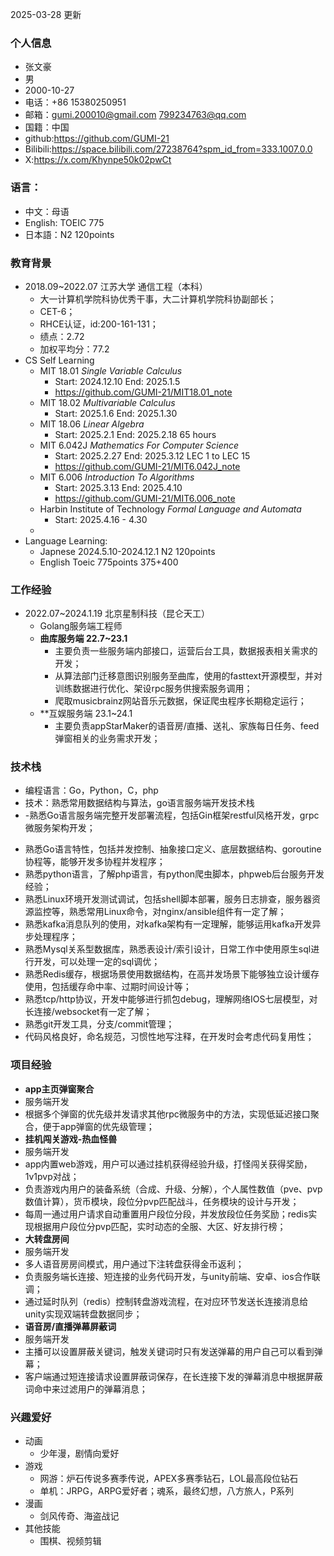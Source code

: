 2025-03-28 更新
### 个人信息
+ 张文豪 
+ 男
+ 2000-10-27
+ 电话：+86 15380250951
+ 邮箱：gumi.200010@gmail.com 799234763@qq.com
+ 国籍：中国
+ github:https://github.com/GUMI-21
+ Bilibili:https://space.bilibili.com/27238764?spm_id_from=333.1007.0.0
+ X:https://x.com/Khynpe50k02pwCt
### 语言：
+ 中文：母语
+ English: TOEIC 775
+ 日本語：N2  120points
### 教育背景
+ 2018.09~2022.07 江苏大学 通信工程（本科）
	+ 大一计算机学院科协优秀干事，大二计算机学院科协副部长；
	+ CET-6；
	+ RHCE认证，id:200-161-131；
	+ 绩点：2.72
	+ 加权平均分：77.2
+ CS Self Learning
	+ MIT 18.01  *Single Variable Calculus*
		+ Start: 2024.12.10  End: 2025.1.5
		+ https://github.com/GUMI-21/MIT18.01_note
	+ MIT 18.02  *Multivariable Calculus*
		+ Start: 2025.1.6 End: 2025.1.30
	+ MIT 18.06 *Linear Algebra*
		+ Start: 2025.2.1 End: 2025.2.18  65 hours
	+ MIT 6.042J *Mathematics For Computer Science*
		+ Start: 2025.2.27 End: 2025.3.12   LEC 1 to LEC 15
		+ https://github.com/GUMI-21/MIT6.042J_note
	+ MIT 6.006 *Introduction To Algorithms*
		+ Start: 2025.3.13 End: 2025.4.10 
		+ https://github.com/GUMI-21/MIT6.006_note
	+ Harbin Institute of Technology *Formal Language and Automata*
		+ Start:  2025.4.16 - 4.30
	+ 
+ Language Learning:
	+ Japnese 2024.5.10-2024.12.1 N2 120points
	+ English Toeic 775points 375+400
### 工作经验
+ 2022.07~2024.1.19 北京星制科技（昆仑天工）
	+ Golang服务端工程师
	+ **曲库服务端 22.7~23.1**
		+  主要负责一些服务端内部接口，运营后台工具，数据报表相关需求的开发；
		+  从算法部门迁移意图识别服务至曲库，使用的fasttext开源模型，并对训练数据进行优化、架设rpc服务供搜索服务调用；
		+  爬取musicbrainz网站音乐元数据，保证爬虫程序长期稳定运行；
	+ **互娱服务端 23.1~24.1
		- 主要负责appStarMaker的语音房/直播、送礼、家族每日任务、feed弹窗相关的业务需求开发；
### 技术栈
+ 编程语言：Go，Python，C，php
+ 技术：熟悉常用数据结构与算法，go语言服务端开发技术栈
+ -熟悉Go语言服务端完整开发部署流程，包括Gin框架restful风格开发，grpc微服务架构开发；
- 熟悉Go语言特性，包括并发控制、抽象接口定义、底层数据结构、goroutine协程等，能够开发多协程并发程序；
- 熟悉python语言，了解php语言，有python爬虫脚本，phpweb后台服务开发经验；
- 熟悉Linux环境开发测试调试，包括shell脚本部署，服务日志排查，服务器资源监控等，熟悉常用Linux命令，对nginx/ansible组件有一定了解；
- 熟悉kafka消息队列的使用，对kafka架构有一定理解，能够运用kafka开发异步处理程序；
- 熟悉Mysql关系型数据库，熟悉表设计/索引设计，日常工作中使用原生sql进行开发，可以处理一定的sql调优；
- 熟悉Redis缓存，根据场景使用数据结构，在高并发场景下能够独立设计缓存使用，包括缓存命中率、过期时间设计等；
- 熟悉tcp/http协议，开发中能够进行抓包debug，理解网络IOS七层模型，对长连接/websocket有一定了解；
- 熟悉git开发工具，分支/commit管理；
- 代码风格良好，命名规范，习惯性地写注释，在开发时会考虑代码复用性；
### 项目经验
- **app主页弹窗聚合**
- 服务端开发
- 根据多个弹窗的优先级并发请求其他rpc微服务中的方法，实现低延迟接口聚合，便于app弹窗的优先级管理；
- **挂机闯关游戏-热血怪兽**
- 服务端开发
- app内置web游戏，用户可以通过挂机获得经验升级，打怪闯关获得奖励，1v1pvp对战；
- 负责游戏内用户的装备系统（合成、升级、分解），个人属性数值（pve、pvp数值计算），货币模块，段位分pvp匹配战斗，任务模块的设计与开发；
- 每周一通过用户请求自动重置用户段位分段，并发放段位任务奖励；redis实现根据用户段位分pvp匹配，实时动态的全服、大区、好友排行榜；
- **大转盘房间**
- 服务端开发
- 多人语音房房间模式，用户通过下注转盘获得金币返利；
- 负责服务端长连接、短连接的业务代码开发，与unity前端、安卓、ios合作联调；
- 通过延时队列（redis）控制转盘游戏流程，在对应环节发送长连接消息给unity实现双端转盘数据同步；
- **语音房/直播弹幕屏蔽词**
- 服务端开发
- 主播可以设置屏蔽关键词，触发关键词时只有发送弹幕的用户自己可以看到弹幕；
- 客户端通过短连接请求设置屏蔽词保存，在长连接下发的弹幕消息中根据屏蔽词命中来过滤用户的弹幕消息；
### 兴趣爱好
+ 动画
	+ 少年漫，剧情向爱好
+ 游戏
	+ 网游：炉石传说多赛季传说，APEX多赛季钻石，LOL最高段位钻石
	+ 单机：JRPG，ARPG爱好者；魂系，最终幻想，八方旅人，P系列
+ 漫画
	+ 剑风传奇、海盗战记
+ 其他技能
	+ 围棋、视频剪辑